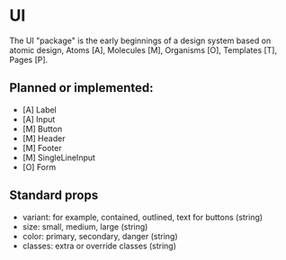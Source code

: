 # UI

The UI "package" is the early beginnings of a design system based on atomic design, Atoms [A], Molecules [M], Organisms [O], Templates [T], Pages [P].

## Planned or implemented:

- [A] Label
- [A] Input
- [M] Button
- [M] Header
- [M] Footer
- [M] SingleLineInput
- [O] Form

## Standard props

- variant: for example, contained, outlined, text for buttons (string)
- size: small, medium, large (string)
- color: primary, secondary, danger (string)
- classes: extra or override classes (string)
